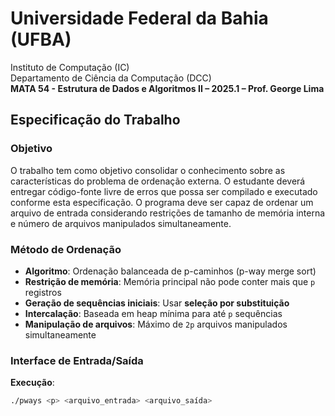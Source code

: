 # Universidade Federal da Bahia (UFBA)

Instituto de Computação (IC)  
Departamento de Ciência da Computação (DCC)  
**MATA 54 - Estrutura de Dados e Algoritmos II – 2025.1 – Prof. George Lima**

## Especificação do Trabalho

### Objetivo

O trabalho tem como objetivo consolidar o conhecimento sobre as características do problema de ordenação externa. O estudante deverá entregar código-fonte livre de erros que possa ser compilado e executado conforme esta especificação. O programa deve ser capaz de ordenar um arquivo de entrada considerando restrições de tamanho de memória interna e número de arquivos manipulados simultaneamente.

### Método de Ordenação

- **Algoritmo**: Ordenação balanceada de p-caminhos (p-way merge sort)
- **Restrição de memória**: Memória principal não pode conter mais que `p` registros
- **Geração de sequências iniciais**: Usar **seleção por substituição**
- **Intercalação**: Baseada em heap mínima para até `p` sequências
- **Manipulação de arquivos**: Máximo de `2p` arquivos manipulados simultaneamente

### Interface de Entrada/Saída

**Execução**:

```bash
./pways <p> <arquivo_entrada> <arquivo_saída>
```
